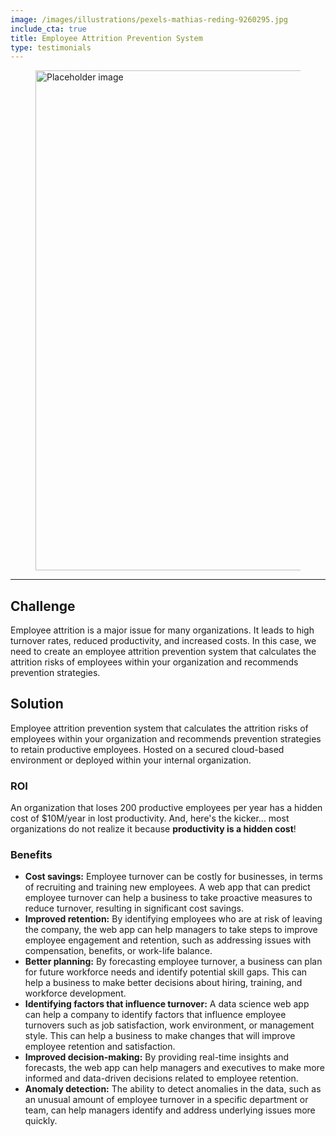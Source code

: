 ```yaml
---
image: /images/illustrations/pexels-mathias-reding-9260295.jpg
include_cta: true
title: Employee Attrition Prevention System
type: testimonials
---
```


<figure class="image">
<img class="" src="/images/illustrations/mockups/churn-defender.png" alt="Placeholder image" style="width:800px;">
</figure>

----------------------------------------------------------------------------

## Challenge
Employee attrition is a major issue for many organizations. It leads to high turnover rates, reduced productivity, and increased costs. In this case, we need to create an employee attrition prevention system that calculates the attrition risks of employees within your organization and recommends prevention strategies.

## Solution

Employee attrition prevention system that calculates the attrition risks of employees within your organization and recommends prevention strategies to retain productive employees. Hosted on a secured cloud-based environment or deployed within your internal organization.

### ROI

An organization that loses 200 productive employees per year has a hidden cost of \$10M/year in lost productivity. And, here's the kicker\... most organizations do not realize it because **productivity is a hidden cost**!

### Benefits

-   **Cost savings:** Employee turnover can be costly for businesses, in terms of recruiting and training new employees. A web app that can predict employee turnover can help a business to take proactive measures to reduce turnover, resulting in significant cost savings.
-   **Improved retention:** By identifying employees who are at risk of leaving the company, the web app can help managers to take steps to improve employee engagement and retention, such as addressing issues with compensation, benefits, or work-life balance.
-   **Better planning:** By forecasting employee turnover, a business can plan for future workforce needs and identify potential skill gaps. This can help a business to make better decisions about hiring, training, and workforce development.
-   **Identifying factors that influence turnover:** A data science web app can help a company to identify factors that influence employee turnovers such as job satisfaction, work environment, or management style. This can help a business to make changes that will improve employee retention and satisfaction.
-   **Improved decision-making:** By providing real-time insights and forecasts, the web app can help managers and executives to make more informed and data-driven decisions related to employee retention.
-   **Anomaly detection:** The ability to detect anomalies in the data, such as an unusual amount of employee turnover in a specific department or team, can help managers identify and address underlying issues more quickly.
